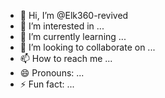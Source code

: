 - 👋 Hi, I’m @Elk360-revived
- 👀 I’m interested in ...
- 🌱 I’m currently learning ...
- 💞️ I’m looking to collaborate on ...
- 📫 How to reach me ...
- 😄 Pronouns: ...
- ⚡ Fun fact: ...

<!---
Elk360-revived/Elk360-revived is a ✨ special ✨ repository because its `README.md` (this file) appears on your GitHub profile.
You can click the Preview link to take a look at your changes.
--->

